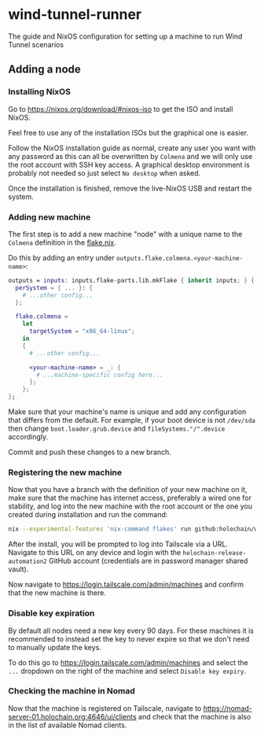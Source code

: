 # wind-tunnel-runner

The guide and NixOS configuration for setting up a machine to run Wind Tunnel
scenarios

## Adding a node

### Installing NixOS

Go to <https://nixos.org/download/#nixos-iso> to get the ISO and install NixOS.

Feel free to use any of the installation ISOs but the graphical one is easier.

Follow the NixOS installation guide as normal, create any user you want with
any password as this can all be overwritten by `Colmena` and we will only use
the root account with SSH key access. A graphical desktop environment is
probably not needed so just select `No desktop` when asked.

Once the installation is finished, remove the live-NixOS USB and restart the
system.

### Adding new machine

The first step is to add a new machine "node" with a unique name to the
`Colmena` definition in the [flake.nix](flake.nix).

Do this by adding an entry under `outputs.flake.colmena.<your-machine-name>`:

```nix
outputs = inputs: inputs.flake-parts.lib.mkFlake { inherit inputs; } {
  perSystem = { ... }: {
    # ...other config...
  };

  flake.colmena =
    let
      targetSystem = "x86_64-linux";
    in
    {
      # ...other config...

      <your-machine-name> = _: {
        # ...machine-specific config here...
      };
    };
};
```

Make sure that your machine's name is unique and add any configuration that
differs from the default. For example, if your boot device is not `/dev/sda`
then change `boot.loader.grub.device` and `fileSystems."/".device` accordingly.

Commit and push these changes to a new branch.

### Registering the new machine

Now that you have a branch with the definition of your new machine on it, make
sure that the machine has internet access, preferably a wired one for
stability, and log into the new machine with the root account or the one you
created during installation and run the command:

```sh
nix --experimental-features 'nix-command flakes' run github:holochain/wind-tunnel-runner/<your-branch> -- <your-machine-name>
```

After the install, you will be prompted to log into Tailscale via a URL.
Navigate to this URL on any device and login with the
`holochain-release-automation2` GitHub account (credentials are in password
manager shared vault).

Now navigate to <https://login.tailscale.com/admin/machines> and confirm that
the new machine is there.

### Disable key expiration

By default all nodes need a new key every 90 days. For these machines it is
recommended to instead set the key to never expire so that we don't need to
manually update the keys.

To do this go to <https://login.tailscale.com/admin/machines> and select the
`...` dropdown on the right of the machine and select `Disable key expiry`.

### Checking the machine in Nomad

Now that the machine is registered on Tailscale, navigate to
<https://nomad-server-01.holochain.org:4646/ui/clients> and check that the
machine is also in the list of available Nomad clients.
